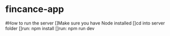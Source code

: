 # fincance-app
#How to run the server
  []Make sure you have Node installed
  []cd into server folder
  []run: npm install
  []run: npm run dev

